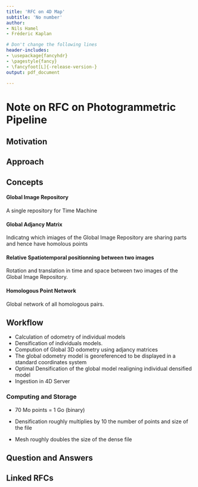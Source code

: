 ```yaml
---
title: 'RFC on 4D Map'
subtitle: 'No number'
author:
- Nils Hamel
- Fréderic Kaplan

# Don't change the following lines
header-includes:
- \usepackage{fancyhdr}
- \pagestyle{fancy}
- \fancyfoot[L]{-release-version-}
output: pdf_document

---
```


# Note on RFC on Photogrammetric Pipeline

## Motivation



## Approach



## Concepts

#### Global Image Repository

A single repository for Time Machine

#### Global Adjancy Matrix

Indicatng which imiages of the Global Image Repository are sharing parts and hence have homolous points

#### Relative Spatiotemporal positionning between two images

Rotation and translation in time and space between two images of the Global Image Repository. 

#### Homologous Point Network

Global network of all homologous pairs. 



## Workflow

- Calculation of odometry of individual models
- Densification of individuals models.
- Compution of Global 3D odometry using adjancy matrices 
- The global odometry model is georeferenced to be displayed in a standard coordinates system
- Optimal Densification of the global model realigning individual densified model 
- Ingestion in 4D Server

### Computing and Storage

- 70 Mo points = 1 Go (binary)

- Densification roughly multiplies by 10 the number of points and size of the file

- Mesh roughly doubles the size of the dense file

## Question and Answers 



## Linked RFCs


